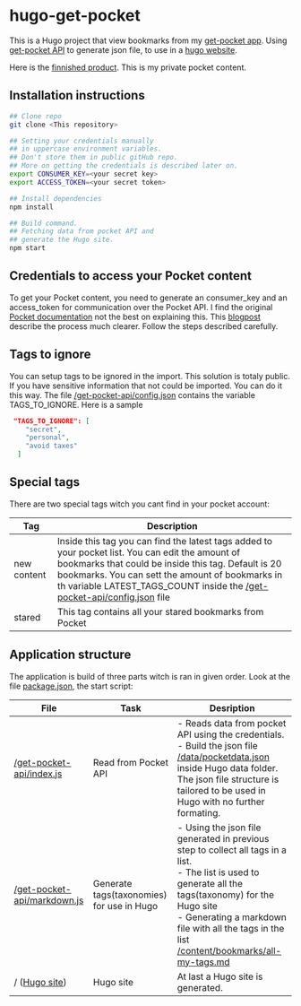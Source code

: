 # hugo-get-pocket
This is a Hugo project that view bookmarks from my [get-pocket app](https://app.getpocket.com/). Using [get-pocket API](https://getpocket.com/developer/) to generate json file, to use in a [hugo website](https://gohugo.io/).

Here is the [finnished product](https://get-pocket.netlify.com/tags/hugo/). This is my private pocket content. 



## Installation instructions

```bash
## Clone repo
git clone <This repository>

## Setting your credentials manually 
## in uppercase environment variables.
## Don't store them in public gitHub repo.
## More on getting the credentials is described later on.
export CONSUMER_KEY=<your secret key>
export ACCESS_TOKEN=<your secret token>

## Install dependencies
npm install

## Build command.
## Fetching data from pocket API and
## generate the Hugo site.
npm start
```



## Credentials to access your Pocket content

To get your Pocket content, you need to generate an consumer_key and an access_token for communication over the Pocket API. I find the original [Pocket documentation](https://getpocket.com/developer/docs/authentication) not the best on explaining this. This [blogpost](https://www.jamesfmackenzie.com/getting-started-with-the-pocket-developer-api/) describe the process much clearer. Follow the steps described carefully.

## Tags to ignore

You can setup tags to be ignored in the import. This solution is totaly public. If you have sensitive information that not could be imported. You can do it this way. The file [/get-pocket-api/config.json](./get-pocket-api/config.json) contains the variable TAGS_TO_IGNORE. Here is a sample

```json
 "TAGS_TO_IGNORE": [
    "secret",
    "personal",
    "avoid taxes"
  ]
```



## Special tags

There are two special tags witch you cant find in your pocket account:

| Tag         | Description                                                  |
| ----------- | ------------------------------------------------------------ |
| new content | Inside this tag you can find the latest tags added to your pocket list. You can edit the amount of bookmarks that could be inside this tag. Default is 20 bookmarks. You can sett the amount of bookmarks in th variable LATEST_TAGS_COUNT inside the [/get-pocket-api/config.json](./get-pocket-api/config.json) file |
| stared      | This tag contains all your stared bookmarks from Pocket      |

## Application structure

The application is build of three parts witch is ran in given order. Look at the file [package.json](./package.json), the start script:

| File                                                        | Task                                      | Desription                                                   |
| ----------------------------------------------------------- | ----------------------------------------- | ------------------------------------------------------------ |
| [/get-pocket-api/index.js](./get-pocket-api/index.js)       | Read from Pocket API                      | - Reads data from pocket API using the credentials.<br />- Build the json file [/data/pocketdata.json](/data/pocketdata.json) inside Hugo data folder. The json file structure is tailored to be used in Hugo with no further formating. |
| [/get-pocket-api/markdown.js](./get-pocket-api/markdown.js) | Generate tags(taxonomies) for use in Hugo | - Using the json file generated in previous step to collect all tags in a list.<br /> - The list is used to generate all the tags(taxonomy) for the Hugo site<br /> - Generating a markdown file with all the tags in the list [/content/bookmarks/all-my-tags.md](./content/bookmarks/all-my-tags.md) |
| / ([Hugo site](./../../))                                   | Hugo site                                 | At last a Hugo site is generated.                            |


